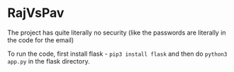 # RajVsPav

The project has quite literally no security (like the passwords are literally in the code for the email)

To run the code, first install flask - `pip3 install flask` and then do `python3 app.py` in the flask directory.